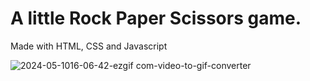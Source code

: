 <h1>A little Rock Paper Scissors game.</h1>
<p>Made with HTML, CSS and Javascript</p>

![2024-05-1016-06-42-ezgif com-video-to-gif-converter](https://github.com/Fuuuzer/rock-paper-scissors/assets/86896140/9cadee1d-3594-4243-9c31-d4cd882fc663)
